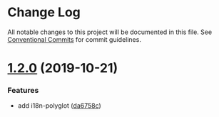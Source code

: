 # Change Log

All notable changes to this project will be documented in this file.
See [Conventional Commits](https://conventionalcommits.org) for commit guidelines.

# [1.2.0](https://github.com/stbui/prophet/compare/v1.1.1...v1.2.0) (2019-10-21)


### Features

* add i18n-polyglot ([da6758c](https://github.com/stbui/prophet/commit/da6758c20835af4732f672cfe40736bf3e1f805e))

